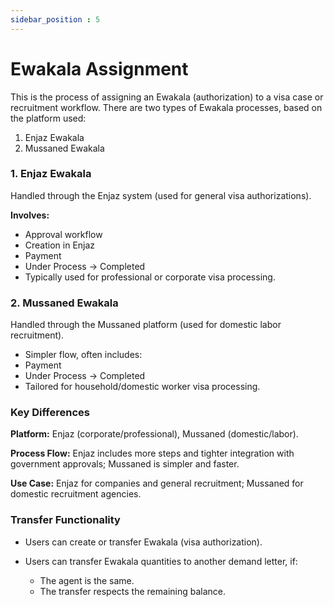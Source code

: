 ```yaml
---
sidebar_position : 5
---
```


# Ewakala Assignment

This is the process of assigning an Ewakala (authorization) to a visa case or recruitment workflow. There are two types of Ewakala processes, based on the platform used:

  1. Enjaz Ewakala
  2. Mussaned Ewakala

### 1. Enjaz Ewakala

Handled through the Enjaz system (used for general visa authorizations).

**Involves:**

  - Approval workflow
  - Creation in Enjaz
  - Payment
  - Under Process → Completed
  - Typically used for professional or corporate visa processing.

### 2. Mussaned Ewakala

Handled through the Mussaned platform (used for domestic labor recruitment).

  - Simpler flow, often includes:
  - Payment
  - Under Process → Completed
  - Tailored for household/domestic worker visa processing.

### Key Differences

**Platform:** Enjaz (corporate/professional), Mussaned (domestic/labor).

**Process Flow:** Enjaz includes more steps and tighter integration with government approvals; Mussaned is simpler and faster.

**Use Case:** Enjaz for companies and general recruitment; Mussaned for domestic recruitment agencies.

### Transfer Functionality

  - Users can create or transfer Ewakala (visa authorization).

  - Users can transfer Ewakala quantities to another demand letter, if:

    - The agent is the same.
    - The transfer respects the remaining balance.